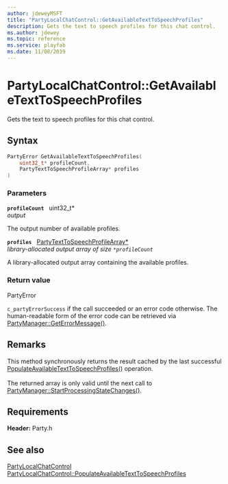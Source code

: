 ```yaml
---
author: jdeweyMSFT
title: "PartyLocalChatControl::GetAvailableTextToSpeechProfiles"
description: Gets the text to speech profiles for this chat control.
ms.author: jdewey
ms.topic: reference
ms.service: playfab
ms.date: 11/08/2019
---
```


# PartyLocalChatControl::GetAvailableTextToSpeechProfiles  

Gets the text to speech profiles for this chat control.  

## Syntax  
  
```cpp
PartyError GetAvailableTextToSpeechProfiles(  
    uint32_t* profileCount,  
    PartyTextToSpeechProfileArray* profiles  
)  
```  
  
### Parameters  
  
**`profileCount`** &nbsp; uint32_t*  
*output*  
  
The output number of available profiles.  
  
**`profiles`** &nbsp; [PartyTextToSpeechProfileArray*](../../../typedefs.md)  
*library-allocated output array of size `*profileCount`*  
  
A library-allocated output array containing the available profiles.  
  
  
### Return value  
PartyError
  
```c_partyErrorSuccess``` if the call succeeded or an error code otherwise. The human-readable form of the error code can be retrieved via [PartyManager::GetErrorMessage()](../../PartyManager/methods/partymanager_geterrormessage.md).
  
## Remarks  
  
This method synchronously returns the result cached by the last successful [PopulateAvailableTextToSpeechProfiles()](partylocalchatcontrol_populateavailabletexttospeechprofiles.md) operation. <br /><br /> The returned array is only valid until the next call to [PartyManager::StartProcessingStateChanges()](../../PartyManager/methods/partymanager_startprocessingstatechanges.md).
  
## Requirements  
  
**Header:** Party.h
  
## See also  
[PartyLocalChatControl](../partylocalchatcontrol.md)  
[PartyLocalChatControl::PopulateAvailableTextToSpeechProfiles](partylocalchatcontrol_populateavailabletexttospeechprofiles.md)
  
  
